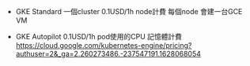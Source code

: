 * GKE Standard 
一個cluster 0.1USD/1h
node計費
每個node 會建一台GCE VM


* GKE Autopilot
0.1USD/1h
pod使用的CPU 記憶體計費
https://cloud.google.com/kubernetes-engine/pricing?authuser=2&_ga=2.260273486.-237547191.1628068054